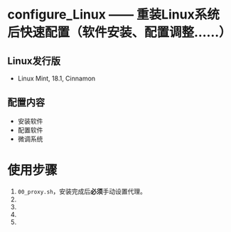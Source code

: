# configure_Linux —— 重装Linux系统后快速配置（软件安装、配置调整……）

## Linux发行版
* Linux Mint, 18.1, Cinnamon

## 配置内容
* 安装软件
* 配置软件
* 微调系统

# 使用步骤
1. `00_proxy.sh`，安装完成后**必须**手动设置代理。
2. 
3. 
4. 
5. 
